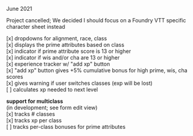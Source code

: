 June 2021

Project cancelled; We decided I should focus on a Foundry VTT specific character sheet instead



[x] dropdowns for alignment, race, class  
[x] displays the prime attributes based on class  
[x] indicator if prime attribute score is 13 or higher  
[x] indicator if wis and/or cha are 13 or higher  
[x] experience tracker w/ "add xp" button  
[x] "add xp" button gives +5% cumulative bonus for high prime, wis, cha scores  
[x] gives warning if user switches classes (exp will be lost)  
[ ] calculates xp needed to next level   
 
**support for multiclass**  
(in development; see form edit view)  
[x] tracks # classes  
[x] tracks xp per class  
[ ] tracks per-class bonuses for prime attributes  
